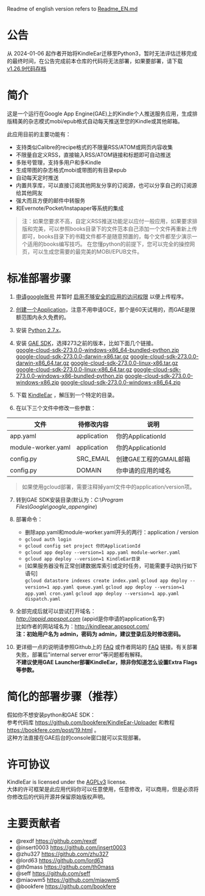 Readme of english version refers to [Readme_EN.md](https://github.com/cdhigh/KindleEar/blob/master/readme_EN.md)


# 公告
从 2024-01-06 起作者开始将KindleEar迁移至Python3，暂时无法评估迁移完成的最终时间，在公告完成前本仓库的代码将无法部署，如果要部署，请下载
[v1.26.9代码存档](https://github.com/cdhigh/KindleEar/releases/tag/1.26.9)



# 简介
这是一个运行在Google App Engine(GAE)上的Kindle个人推送服务应用，生成排版精美的杂志模式mobi/epub格式自动每天推送至您的Kindle或其他邮箱。

此应用目前的主要功能有：  

* 支持类似Calibre的recipe格式的不限量RSS/ATOM或网页内容收集
* 不限量自定义RSS，直接输入RSS/ATOM链接和标题即可自动推送
* 多账号管理，支持多用户和多Kindle
* 生成带图的杂志格式mobi或带图的有目录epub
* 自动每天定时推送
* 内置共享库，可以直接订阅其他网友分享的订阅源，也可以分享自己的订阅源给其他网友
* 强大而且方便的邮件中转服务
* 和Evernote/Pocket/Instapaper等系统的集成

> 注：如果您要求不高，自定义RSS推送功能足以应付一般应用，如果要求排版和完美，可以参照books目录下的文件范本自己添加一个文件再重新上传即可，books目录下的书籍文件都不是随意预置的，每个文件都至少演示一个适用的books编写技巧。
在您懂python的前提下，您可以完全的操控网页，可以生成您需要的最完美的MOBI/EPUB文件。

# 标准部署步骤
1. [申请google账号](https://accounts.google.com/SignUp) 并暂时 [启用不够安全的应用的访问权限](https://www.google.com/settings/security/lesssecureapps) 以便上传程序。  

2. [创建一个Application](https://console.developers.google.com/project)，注意不用申请GCE，那个是60天试用的，而GAE是限额范围内永久免费的。  

3. 安装 [Python 2.7.x](https://www.python.org/downloads/)。  

4. 安装 [GAE SDK](https://storage.cloud.google.com/cloud-sdk-release)，选择273之前的版本，比如下面几个链接。  
    [google-cloud-sdk-273.0.0-windows-x86_64-bundled-python.zip](https://storage.googleapis.com/cloud-sdk-release/google-cloud-sdk-273.0.0-windows-x86_64-bundled-python.zip)
    [google-cloud-sdk-273.0.0-darwin-x86.tar.gz](https://storage.googleapis.com/cloud-sdk-release/google-cloud-sdk-273.0.0-darwin-x86.tar.gz)
    [google-cloud-sdk-273.0.0-darwin-x86_64.tar.gz](https://storage.googleapis.com/cloud-sdk-release/google-cloud-sdk-273.0.0-darwin-x86_64.tar.gz)
    [google-cloud-sdk-273.0.0-linux-x86.tar.gz](https://storage.googleapis.com/cloud-sdk-release/google-cloud-sdk-273.0.0-linux-x86.tar.gz)
    [google-cloud-sdk-273.0.0-linux-x86_64.tar.gz](https://storage.googleapis.com/cloud-sdk-release/google-cloud-sdk-273.0.0-linux-x86_64.tar.gz)
    [google-cloud-sdk-273.0.0-windows-x86-bundled-python.zip](https://storage.googleapis.com/cloud-sdk-release/google-cloud-sdk-273.0.0-windows-x86-bundled-python.zip)
    [google-cloud-sdk-273.0.0-windows-x86.zip](https://storage.googleapis.com/cloud-sdk-release/google-cloud-sdk-273.0.0-windows-x86.zip)
    [google-cloud-sdk-273.0.0-windows-x86_64.zip](https://storage.googleapis.com/cloud-sdk-release/google-cloud-sdk-273.0.0-windows-x86_64.zip)

5. 下载 [KindleEar](https://github.com/cdhigh/KindleEar/archive/master.zip) ，解压到一个特定的目录。

6. 在以下三个文件中修改一些参数：  

  文件              |  待修改内容  | 说明                   |  
-------------------|-------------|-----------------------|  
app.yaml           | application | 你的ApplicationId      |  
module-worker.yaml | application | 你的ApplicationId      |  
config.py          | SRC_EMAIL   | 创建GAE工程的GMAIL邮箱   |  
config.py          | DOMAIN      | 你申请的应用的域名        |  

> 如果使用gcloud部署，需要注释掉yaml文件中的application/version项。

7. 转到GAE SDK安装目录(默认为：*C:\Program Files\Google\google_appengine*) 

8. 部署命令：  
    * 删除app.yaml和module-worker.yaml开头的两行：application /  version  
    * `gcloud auth login`  
    * `gcloud config set project 你的ApplicationId`  
    * `gcloud app deploy --version=1 app.yaml module-worker.yaml`  
    * `gcloud app deploy --version=1 KindleEar目录`  
    * [如果服务器没有正常创建数据库索引或定时任务，可能需要手动执行如下语句]  
      `gcloud datastore indexes create index.yaml`
      `gcloud app deploy --version=1 app.yaml queue.yaml`
      `gcloud app deploy --version=1 app.yaml cron.yaml`
      `gcloud app deploy --version=1 app.yaml dispatch.yaml`  

9. 全部完成后就可以尝试打开域名：  
*http://appid.appspot.com*  (appid是你申请的application名字)  
比如作者的网站域名为：<http://kindleear.appspot.com/>  
**注：初始用户名为 admin，密码为 admin，建议登录后及时修改密码。** 

10. 更详细一点的说明请参照Github上的 [FAQ](http://htmlpreview.github.io/?https://github.com/cdhigh/KindleEar/blob/master/static/faq.html) 或作者网站的 [FAQ](http://kindleear.appspot.com/static/faq.html) 链接。有关部署失败，部署后"internal server error"等问题都有解释。  
**不建议使用GAE Launcher部署KindleEar，除非你知道怎么设置Extra Flags等参数。**

# 简化的部署步骤（推荐）
  假如你不想安装python和GAE SDK：  
  参考代码库 <https://github.com/bookfere/KindleEar-Uploader> 和教程 <https://bookfere.com/post/19.html> 。  
  这种方法直接在GAE后台的console窗口就可以实现部署。  

# 许可协议
KindleEar is licensed under the [AGPLv3](http://www.gnu.org/licenses/agpl-3.0.html) license.  
大体的许可框架是此应用代码你可以任意使用，任意修改，可以商用，但是必须将你修改后的代码开源并保留原始版权声明。

# 主要贡献者
* @rexdf <https://github.com/rexdf> 
* @insert0003 <https://github.com/insert0003> 
* @zhu327 <https://github.com/zhu327> 
* @lord63 <https://github.com/lord63> 
* @th0mass <https://github.com/th0mass> 
* @seff <https://github.com/seff> 
* @miaowm5 <https://github.com/miaowm5> 
* @bookfere <https://github.com/bookfere> 
